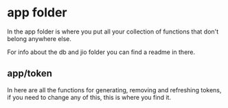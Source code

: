 # app folder

In the app folder is where you put all your collection of functions that don't belong anywhere else.

For info about the db and jio folder you can find a readme in there.

## app/token

In here are all the functions for generating, removing and refreshing tokens, if you need to change any of this, this is where you find it.